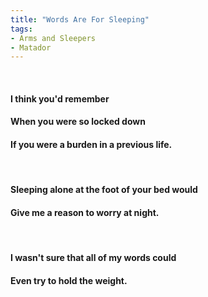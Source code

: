 ```yaml
---
title: "Words Are For Sleeping"
tags:
- Arms and Sleepers
- Matador
---
```

&nbsp;
#### I think you'd remember
#### When you were so locked down
#### If you were a burden in a previous life.
&nbsp;
#### Sleeping alone at the foot of your bed would
#### Give me a reason to worry at night.
&nbsp;
#### I wasn't sure that all of my words could
#### Even try to hold the weight.
